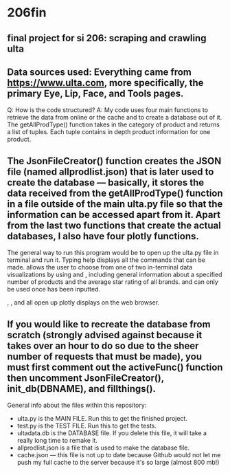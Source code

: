 # 206fin
final project for si 206: scraping and crawling ulta
-------------------------
Data sources used: Everything came from https://www.ulta.com, more specifically, the primary Eye, Lip, Face, and Tools pages.
-------------------------
Q: How is the code structured?
A: My code uses four main functions to retrieve the data from online or the cache and to create a database out of it. The getAllProdType() function takes in the category of product and returns a list of tuples. Each tuple contains in depth product information for one product.

The JsonFileCreator() function creates the JSON file (named allprodlist.json) that is later used to create the database — basically, it stores the data received from the getAllProdType() function in a file outside of the main ulta.py file so that the information can be accessed apart from it.
Apart from the last two functions that create the actual databases, I also have four plotly functions.
-------------------------
The general way to run this program would be to open up the ulta.py file in terminal and run it. Typing help displays all the commands that can be made. <products> allows the user to choose from one of two in-terminal data visualizations by using <generalprod> and <brand>, including general information about a specified number of products and the average star rating of all brands. <generalprod> and <brand> can only be used once <products> has been inputted.

<avbrand>, <ozcost>, <starcost> and <numrec> all open up plotly displays on the web browser.

If you would like to recreate the database from scratch (strongly advised against because it takes over an hour to do so due to the sheer number of requests that must be made), you must first comment out the activeFunc() function then uncomment JsonFileCreator(), init_db(DBNAME), and fillthings().
-------------------------
General info about the files within this repository:

 - ulta.py is the MAIN FILE. Run this to get the finished project.
 - test.py is the TEST FILE. Run this to get the tests.
 - ultadata.db is the DATABASE file. If you delete this file, it will take a really long time to remake it.
 - allprodlist.json is a file that is used to make the database file.
 - cache.json — this file is not up to date because Github would not let me push my full cache to the server because it's so large (almost 800 mb!)
